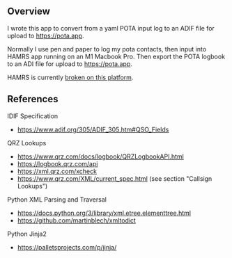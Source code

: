 Overview
--------

I wrote this app to convert from a yaml POTA input log to an ADIF file
for upload to https://pota.app.

Normally I use pen and paper to log my pota contacts, then input into HAMRS
app running on an M1 Macbook Pro. Then export the POTA logbook to an ADI file
for upload to https://pota.app.

HAMRS is currently [broken on this platform][1].

[1]: https://community.hamrs.app/t/gear-menus-not-working-on-mac/4043


References
----------

IDIF Specification
* https://www.adif.org/305/ADIF_305.htm#QSO_Fields

QRZ Lookups
* https://www.qrz.com/docs/logbook/QRZLogbookAPI.html
* https://logbook.qrz.com/api
* https://xml.qrz.com/xcheck
* https://www.qrz.com/XML/current_spec.html  (see section "Callsign Lookups")

Python XML Parsing and Traversal
* https://docs.python.org/3/library/xml.etree.elementtree.html
* https://github.com/martinblech/xmltodict

Python Jinja2
* https://palletsprojects.com/p/jinja/
